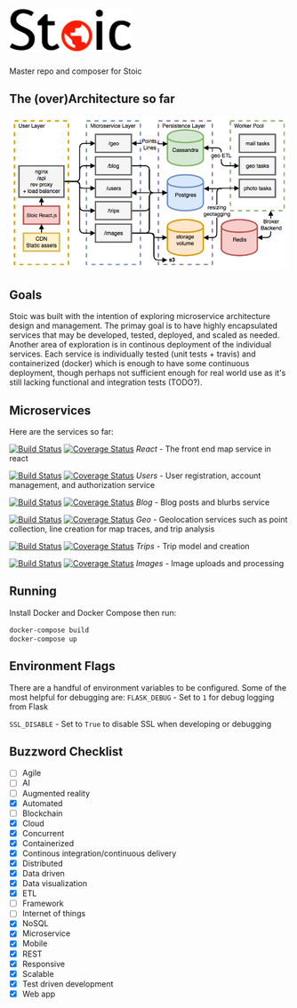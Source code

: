 ![Stoic](docs/stoic_black.png)
========
Master repo and composer for Stoic

The (over)Architecture so far
-----------------------------
![Architecture](docs/stoic.png)

Goals
-----

Stoic was built with the intention of exploring microservice architecture
design and management. The primay goal is to have highly encapsulated services
that may be developed, tested, deployed, and scaled as needed.
Another area of exploration is in continous deployment of the individual
services. Each service is individually tested (unit tests + travis) and 
containerized (docker) which is enough to have some continuous deployment,
though perhaps not sufficient enough for real world use as it's still lacking
functional and integration tests (TODO?).

Microservices
-------------
Here are the services so far:

[![Build Status](https://travis-ci.org/dankolbman/stoic-react.svg?branch=master)](https://travis-ci.org/dankolbman/stoic-geo)
[![Coverage Status](https://coveralls.io/repos/github/dankolbman/stoic-react/badge.svg)](https://coveralls.io/github/dankolbman/stoic-react)
*React* - The front end map service in react

[![Build Status](https://travis-ci.org/dankolbman/stoic-users.svg?branch=master)](https://travis-ci.org/dankolbman/stoic-users)
[![Coverage Status](https://coveralls.io/repos/github/dankolbman/stoic-users/badge.svg)](https://coveralls.io/github/dankolbman/stoic-users)
*Users* - User registration, account management, and authorization service

[![Build Status](https://travis-ci.org/dankolbman/stoic-blog.svg?branch=master)](https://travis-ci.org/dankolbman/stoic-blog)
[![Coverage Status](https://coveralls.io/repos/github/dankolbman/stoic-blog/badge.svg)](https://coveralls.io/github/dankolbman/stoic-blog)
*Blog* - Blog posts and blurbs service

[![Build Status](https://travis-ci.org/dankolbman/stoic-geo.svg?branch=master)](https://travis-ci.org/dankolbman/stoic-geo)
[![Coverage Status](https://coveralls.io/repos/github/dankolbman/stoic-geo/badge.svg)](https://coveralls.io/github/dankolbman/stoic-geo)
*Geo* - Geolocation services such as point collection, line creation for map
traces, and trip analysis

[![Build Status](https://travis-ci.org/dankolbman/stoic-trips.svg?branch=master)](https://travis-ci.org/dankolbman/stoic-trips)
[![Coverage Status](https://coveralls.io/repos/github/dankolbman/stoic-trips/badge.svg)](https://coveralls.io/github/dankolbman/stoic-trips)
*Trips* - Trip model and creation

[![Build Status](https://travis-ci.org/dankolbman/stoic-images.svg?branch=master)](https://travis-ci.org/dankolbman/stoic-images)
[![Coverage Status](https://coveralls.io/repos/github/dankolbman/stoic-images/badge.svg)](https://coveralls.io/github/dankolbman/stoic-images)
*Images* - Image uploads and processing


Running
-------

Install Docker and Docker Compose then run:

```
docker-compose build
docker-compose up
```

Environment Flags
-----------------

There are a handful of environment variables to be configured.
Some of the most helpful for debugging are:
`FLASK_DEBUG` - Set to `1` for debug logging from Flask

`SSL_DISABLE` - Set to `True` to disable SSL when developing or debugging

Buzzword Checklist
------------------
- [ ] Agile
- [ ] AI
- [ ] Augmented reality
- [x] Automated
- [ ] Blockchain
- [x] Cloud
- [x] Concurrent
- [x] Containerized
- [x] Continous integration/continuous delivery
- [x] Distributed
- [x] Data driven
- [x] Data visualization
- [x] ETL
- [ ] Framework
- [ ] Internet of things
- [x] NoSQL
- [x] Microservice
- [x] Mobile 
- [x] REST
- [x] Responsive
- [x] Scalable
- [x] Test driven development
- [x] Web app
